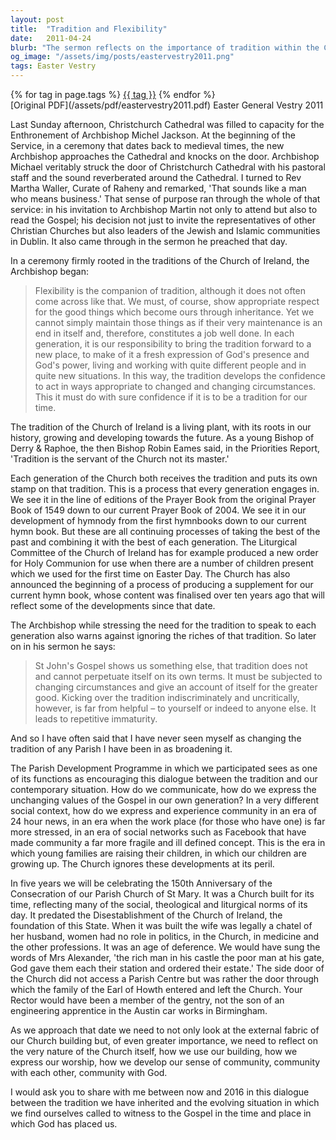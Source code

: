 ```yaml
---
layout: post
title:  "Tradition and Flexibility"
date:   2011-04-24
blurb: "The sermon reflects on the importance of tradition within the Church of Ireland, emphasizing the need for flexibility to adapt to changing times. It discusses the balance between respecting inherited traditions and broadening them to remain relevant. The sermon also highlights the Church's efforts to engage with contemporary issues and maintain its relevance in modern society."
og_image: "/assets/img/posts/eastervestry2011.png"
tags: Easter Vestry
---    
```

<div class="tag-pills">
    {% for tag in page.tags %}
    <a href="{{ site.baseurl }}/tag/{{ tag | slugify }}" class="tag-pill">{{ tag }}</a>
    {% endfor %}
</div>
[Original PDF](/assets/pdf/eastervestry2011.pdf)
Easter General Vestry 2011

Last Sunday afternoon, Christchurch Cathedral was filled to capacity for the Enthronement of Archbishop Michel Jackson. At the beginning of the Service, in a ceremony that dates back to medieval times, the new Archbishop approaches the Cathedral and knocks on the door. Archbishop Michael veritably struck the door of Christchurch Cathedral with his pastoral staff and the sound reverberated around the Cathedral. I turned to Rev Martha Waller, Curate of Raheny and remarked, 'That sounds like a man who means business.' That sense of purpose ran through the whole of that service: in his invitation to Archbishop Martin not only to attend but also to read the Gospel; his decision not just to invite the representatives of other Christian Churches but also leaders of the Jewish and Islamic communities in Dublin. It also came through in the sermon he preached that day.

In a ceremony firmly rooted in the traditions of the Church of Ireland, the Archbishop began:

> Flexibility is the companion of tradition, although it does not often come across like that. We must, of course, show appropriate respect for the good things which become ours through inheritance. Yet we cannot simply maintain those things as if their very maintenance is an end in itself and, therefore, constitutes a job well done. In each generation, it is our responsibility to bring the tradition forward to a new place, to make of it a fresh expression of God's presence and God's power, living and working with quite different people and in quite new situations. In this way, the tradition develops the confidence to act in ways appropriate to changed and changing circumstances. This it must do with sure confidence if it is to be a tradition for our time.

The tradition of the Church of Ireland is a living plant, with its roots in our history, growing and developing towards the future. As a young Bishop of Derry & Raphoe, the then Bishop Robin Eames said, in the Priorities Report, 'Tradition is the servant of the Church not its master.'

Each generation of the Church both receives the tradition and puts its own stamp on that tradition. This is a process that every generation engages in. We see it in the line of editions of the Prayer Book from the original Prayer Book of 1549 down to our current Prayer Book of 2004. We see it in our development of hymnody from the first hymnbooks down to our current hymn book. But these are all continuing processes of taking the best of the past and combining it with the best of each generation. The Liturgical Committee of the Church of Ireland has for example produced a new order for Holy Communion for use when there are a number of children present which we used for the first time on Easter Day. The Church has also announced the beginning of a process of producing a supplement for our current hymn book, whose content was finalised over ten years ago that will reflect some of the developments since that date.

The Archbishop while stressing the need for the tradition to speak to each generation also warns against ignoring the riches of that tradition. So later on in his sermon he says:

> St John's Gospel shows us something else, that tradition does not and cannot perpetuate itself on its own terms. It must be subjected to changing circumstances and give an account of itself for the greater good. Kicking over the tradition indiscriminately and uncritically, however, is far from helpful – to yourself or indeed to anyone else. It leads to repetitive immaturity.

And so I have often said that I have never seen myself as changing the tradition of any Parish I have been in as broadening it.

The Parish Development Programme in which we participated sees as one of its functions as encouraging this dialogue between the tradition and our contemporary situation. How do we communicate, how do we express the unchanging values of the Gospel in our own generation? In a very different social context, how do we express and experience community in an era of 24 hour news, in an era when the work place (for those who have one) is far more stressed, in an era of social networks such as Facebook that have made community a far more fragile and ill defined concept. This is the era in which young families are raising their children, in which our children are growing up. The Church ignores these developments at its peril.

In five years we will be celebrating the 150th Anniversary of the Consecration of our Parish Church of St Mary. It was a Church built for its time, reflecting many of the social, theological and liturgical norms of its day. It predated the Disestablishment of the Church of Ireland, the foundation of this State. When it was built the wife was legally a chatel of her husband, women had no role in politics, in the Church, in medicine and the other professions. It was an age of deference. We would have sung the words of Mrs Alexander, 'the rich man in his castle the poor man at his gate, God gave them each their station and ordered their estate.' The side door of the Church did not access a Parish Centre but was rather the door through which the family of the Earl of Howth entered and left the Church. Your Rector would have been a member of the gentry, not the son of an engineering apprentice in the Austin car works in Birmingham.

As we approach that date we need to not only look at the external fabric of our Church building but, of even greater importance, we need to reflect on the very nature of the Church itself, how we use our building, how we express our worship, how we develop our sense of community, community with each other, community with God.

I would ask you to share with me between now and 2016 in this dialogue between the tradition we have inherited and the evolving situation in which we find ourselves called to witness to the Gospel in the time and place in which God has placed us.
